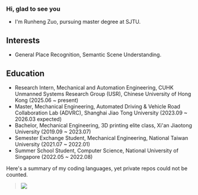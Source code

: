 ### Hi, glad to see you 

- I'm Runheng Zuo, pursuing master degree at SJTU. 

##  Interests 
- General Place Recognition, Semantic Scene Understanding.

##  Education
- Research Intern, Mechanical and Automation Engineering, CUHK Unmanned Systems Research Group (USR), Chinese University of Hong Kong (2025.06 ~ present)
- Master, Mechanical Engineering, Automated Driving & Vehicle Road Collaboration Lab (ADVRC), Shanghai Jiao Tong University (2023.09 ~ 2026.03 expected)
- Bachelor, Mechanical Engineering, 3D printing elite class, Xi'an Jiaotong University (2019.09 ~ 2023.07)
- Semester Exchange Student, Mechanical Engineering, National Taiwan University (2021.07 ~ 2022.01)
- Summer School Student, Computer Science, National University of Singapore (2022.05 ~ 2022.08)

Here's a summary of my coding languages, yet private repos could not be counted.

> <a href="https://github.com/runjtu"><img align='center' src="https://readme-stats.clckblog.space/api/top-langs/?username=runjtu&theme=vue&layout=compact"></a>
